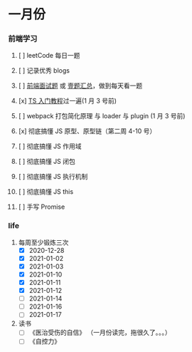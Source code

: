 <!--
 * @Author: your name
 * @Date: 2020-12-28 09:23:25
 * @LastEditTime: 2021-01-14 15:49:04
 * @LastEditors: Please set LastEditors
 * @Description: In User Settings Edit
 * @FilePath: \Github-Repositories\Notes\TODOLIST\README.md
-->

# 一月份

### 前端学习

1. [ ] leetCode 每日一题
2. [ ] 记录优秀 blogs
3. [ ] [前端面试题](https://segmentfault.com/a/1190000021966814) 或 [壹题汇总](http://www.muyiy.cn/question)，做到每天看一题
4. [x] [TS 入门教程](https://ts.xcatliu.com/)过一遍(1 月 3 号前)
5. [ ] webpack 打包简化原理 与 loader 与 plugin (1 月 3 号前)

6. [x] 彻底搞懂 JS 原型、原型链（第二周 4-10 号）
7. [ ] 彻底搞懂 JS 作用域
7. [ ] 彻底搞懂 JS 闭包
8. [ ] 彻底搞懂 JS 执行机制
9. [ ] 彻底搞懂 JS this
10. [ ] 手写 Promise

### life

1. 每周至少锻炼三次
   - [x] 2020-12-28
   - [x] 2021-01-02
   - [x] 2021-01-03
   - [x] 2021-01-10
   - [x] 2021-01-11
   - [x] 2021-01-12
   - [ ] 2021-01-14
   - [ ] 2021-01-16
   - [ ] 2021-01-17
2. 读书
   - [ ] 《医治受伤的自信》 （一月份读完，拖很久了。。。）
   - [ ] 《自控力》
